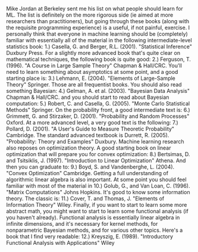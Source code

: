 Mike Jordan at Berkeley sent me his list on what people should learn for ML. The list is definitely on the more rigorous side (ie aimed at more researchers than practitioners), but going through these books (along with the requisite programming experience) is a useful, if not painful, exercise.
I personally think that everyone in machine learning should be (completely) familiar with essentially all of the material in the following intermediate-level statistics book:
1.) Casella, G. and Berger, R.L. (2001). "Statistical Inference" Duxbury Press.
For a slightly more advanced book that's quite clear on mathematical techniques, the following book is quite good:
2.) Ferguson, T. (1996). "A Course in Large Sample Theory" Chapman & Hall/CRC.
You'll need to learn something about asymptotics at some point, and a good starting place is:
3.) Lehmann, E. (2004). "Elements of Large-Sample Theory" Springer.
Those are all frequentist books. You should also read something Bayesian:
4.) Gelman, A. et al. (2003). "Bayesian Data Analysis" Chapman & Hall/CRC.
and you should start to read about Bayesian computation:
5.) Robert, C. and Casella, G. (2005). "Monte Carlo Statistical Methods" Springer.
On the probability front, a good intermediate text is:
6.) Grimmett, G. and Stirzaker, D. (2001). "Probability and Random Processes" Oxford.
At a more advanced level, a very good text is the following:
7.) Pollard, D. (2001). "A User's Guide to Measure Theoretic Probability" Cambridge.
The standard advanced textbook is Durrett, R. (2005). "Probability: Theory and Examples" Duxbury.
Machine learning research also reposes on optimization theory. A good starting book on linear optimization that will prepare you for convex optimization:
8.) Bertsimas, D. and Tsitsiklis, J. (1997). "Introduction to Linear Optimization" Athena.
And then you can graduate to:
9.) Boyd, S. and Vandenberghe, L. (2004). "Convex Optimization" Cambridge.
Getting a full understanding of algorithmic linear algebra is also important. At some point you should feel familiar with most of the material in
10.) Golub, G., and Van Loan, C. (1996). "Matrix Computations" Johns Hopkins.
It's good to know some information theory. The classic is:
11.) Cover, T. and Thomas, J. "Elements of Information Theory" Wiley.
Finally, if you want to start to learn some more abstract math, you might want to start to learn some functional analysis (if you haven't already). Functional analysis is essentially linear algebra in infinite dimensions, and it's necessary for kernel methods, for nonparametric Bayesian methods, and for various other topics. Here's a book that I find very readable:
12.) Kreyszig, E. (1989). "Introductory Functional Analysis with Applications" Wiley
